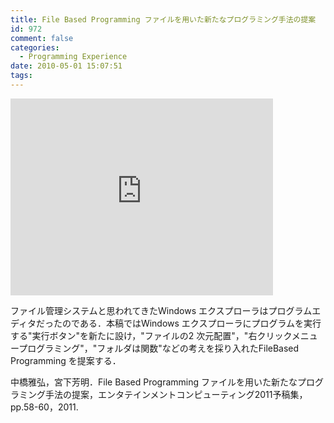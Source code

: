 ```yaml
---
title: File Based Programming ファイルを用いた新たなプログラミング手法の提案
id: 972
comment: false
categories:
  - Programming Experience
date: 2010-05-01 15:07:51
tags:
---
```



<iframe width="420" height="315" src="https://www.youtube.com/embed/3zubZf2c8BI" frameborder="0" allowfullscreen></iframe>


ファイル管理システムと思われてきたWindows エクスプローラはプログラムエディタだったのである．本稿ではWindows エクスプローラにプログラムを実行する"実行ボタン"を新たに設け，"ファイルの2 次元配置"，"右クリックメニュープログラミング"，"フォルダは関数"などの考えを採り入れたFileBased Programming を提案する．

中橋雅弘，宮下芳明．File Based Programming ファイルを用いた新たなプログラミング手法の提案，エンタテインメントコンピューティング2011予稿集，pp.58-60，2011\.
